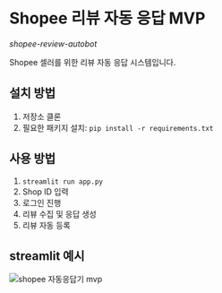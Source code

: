 # Shopee 리뷰 자동 응답 MVP
*shopee-review-autobot*


Shopee 셀러를 위한 리뷰 자동 응답 시스템입니다.

## 설치 방법
1. 저장소 클론
2. 필요한 패키지 설치: `pip install -r requirements.txt`

## 사용 방법
1. `streamlit run app.py`
2. Shop ID 입력
3. 로그인 진행
4. 리뷰 수집 및 응답 생성
5. 리뷰 자동 등록



## streamlit 예시
![shopee 자동응답기 mvp](https://github.com/user-attachments/assets/68a0829d-f642-4467-81a4-f620163dbe68)
